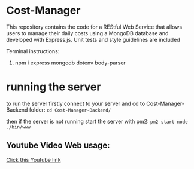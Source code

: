 # Cost-Manager

This repository contains the code for a REStful Web Service that allows users to manage their daily costs using a MongoDB database and developed with Express.js. Unit tests and style guidelines are included

Terminal instructions:

1. npm i express mongodb dotenv body-parser


# running the server
to run the server firstly connect to your server and cd to Cost-Manager-Backend folder:
`cd Cost-Manager-Backend/`

then if the server is not running start the server with pm2:
`pm2 start node ./bin/www`


## Youtube Video Web usage:
[Click this Youtube link](https://www.youtube.com/watch?v=NHp5AgBeISk)
